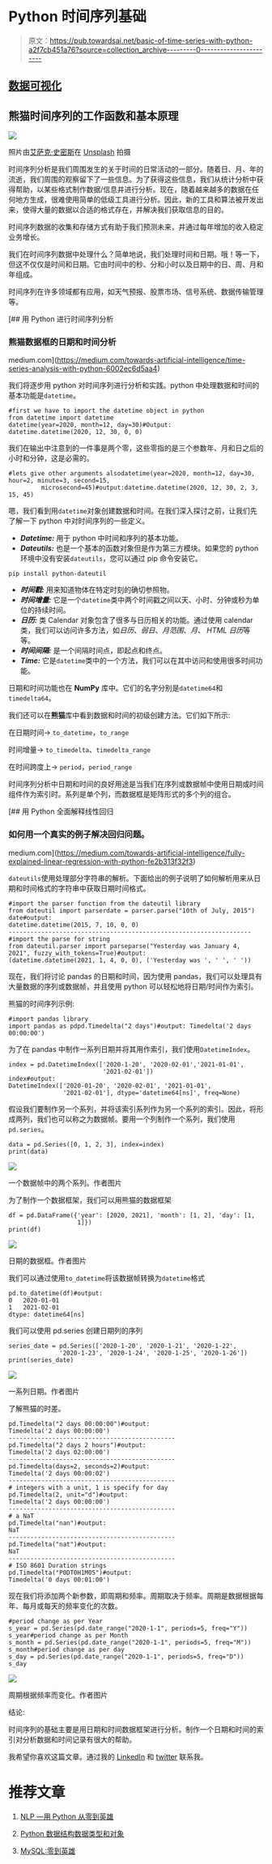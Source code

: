 # Python 时间序列基础

> 原文：<https://pub.towardsai.net/basic-of-time-series-with-python-a2f7cb451a76?source=collection_archive---------0----------------------->

## [数据可视化](https://towardsai.net/p/category/data-visualization)

## 熊猫时间序列的工作函数和基本原理

![](img/83f34b8fb7fd4db9a98b84f7fa88ffcc.png)

照片由[艾萨克·史密斯](https://unsplash.com/@isaacmsmith?utm_source=medium&utm_medium=referral)在 [Unsplash](https://unsplash.com?utm_source=medium&utm_medium=referral) 拍摄

时间序列分析是我们周围发生的关于时间的日常活动的一部分。随着日、月、年的流逝，我们周围的观察留下了一些信息。为了获得这些信息，我们从统计分析中获得帮助，以某些格式制作数据/信息并进行分析。现在，随着越来越多的数据在任何地方生成，很难使用简单的低级工具进行分析。因此，新的工具和算法被开发出来，使得大量的数据以合适的格式存在，并解决我们获取信息的目的。

时间序列数据的收集和存储方式有助于我们预测未来，并通过每年增加的收入稳定业务增长。

我们在时间序列数据中处理什么？简单地说，我们处理时间和日期。哦！等一下，但这不仅仅是时间和日期。它由时间中的秒、分和小时以及日期中的日、周、月和年组成。

时间序列在许多领域都有应用，如天气预报、股票市场、信号系统、数据传输管理等。

[](https://medium.com/towards-artificial-intelligence/time-series-analysis-with-python-6002ec6d5aa4) [## 用 Python 进行时间序列分析

### 熊猫数据框的日期和时间分析

medium.com](https://medium.com/towards-artificial-intelligence/time-series-analysis-with-python-6002ec6d5aa4) 

我们将逐步用 python 对时间序列进行分析和实践。python 中处理数据和时间的基本功能是`datetime`。

```
#first we have to import the datetime object in python
from datetime import datetime 
datetime(year=2020, month=12, day=30)#Output: 
datetime.datetime(2020, 12, 30, 0, 0)
```

我们在输出中注意到的一件事是两个零，这些零指的是三个参数年、月和日之后的小时和分钟，这是必需的。

```
#lets give other arguments alsodatetime(year=2020, month=12, day=30, hour=2, minute=3, second=15,
         microsecond=45)#output:datetime.datetime(2020, 12, 30, 2, 3, 15, 45)
```

嗯，我们看到用`datetime`对象创建数据和时间。在我们深入探讨之前，让我们先了解一下 python 中对时间序列的一些定义。

*   ***Datetime:*** 用于 python 中时间和序列的基本功能。
*   ***Dateutils:*** 也是一个基本的函数对象但是作为第三方模块。如果您的 python 环境中没有安装`dateutils`，您可以通过 pip 命令安装它。

```
pip install python-dateutil
```

*   ***时间戳:*** 用来知道物体在特定时刻的确切参照物。
*   ***时间增量:*** 它是一个`datetime`类中两个时间戳之间以天、小时、分钟或秒为单位的持续时间。
*   ***日历:*** 类 Calendar 对象包含了很多与日历相关的功能。通过使用 calendar 类，我们可以访问许多方法，如*日历*、*弱日*、*月范围*、*月*、 *HTML 日历*等等。
*   ***时间间隔:*** 是一个间隔时间点，即起点和终点。
*   ***Time:*** 它是`datetime`类中的一个方法，我们可以在其中访问和使用很多时间功能。

日期和时间功能也在 **NumPy** 库中。它们的名字分别是`datetime64`和`timedelta64`。

我们还可以在**熊猫**库中看到数据和时间的初级创建方法。它们如下所示:

在日期时间→ `to_datetime`，`to_range`

时间增量→ `to_timedelta`、`timedelta_range`

在时间跨度上→ `period`，`period_range`

时间序列分析中日期和时间的良好用途是当我们在序列或数据帧中使用日期或时间组件作为索引时。系列是单个列，而数据框是矩阵形式的多个列的组合。

[](https://medium.com/towards-artificial-intelligence/fully-explained-linear-regression-with-python-fe2b313f32f3) [## 用 Python 全面解释线性回归

### 如何用一个真实的例子解决回归问题。

medium.com](https://medium.com/towards-artificial-intelligence/fully-explained-linear-regression-with-python-fe2b313f32f3) 

`dateutils`使用处理部分字符串的解析。下面给出的例子说明了如何解析用来从日期和时间格式的字符串中获取日期时间格式。

```
#import the parser function from the dateutil library
from dateutil import parserdate = parser.parse("10th of July, 2015")
date#output:
datetime.datetime(2015, 7, 10, 0, 0)
-------------------------------------------------------------------#import the parse for string 
from dateutil.parser import parseparse("Yesterday was January 4, 2021", fuzzy_with_tokens=True)#output:
(datetime.datetime(2021, 1, 4, 0, 0), ('Yesterday was ', ' ', ' '))
```

现在，我们将讨论 pandas 的日期和时间，因为使用 pandas，我们可以处理具有大量数据的序列或数据帧，并且使用 python 可以轻松地将日期/时间作为索引。

熊猫的时间序列示例:

```
#import pandas library
import pandas as pdpd.Timedelta("2 days")#output: Timedelta('2 days 00:00:00')
```

为了在 pandas 中制作一系列日期并将其用作索引，我们使用`DatetimeIndex`。

```
index = pd.DatetimeIndex(['2020-1-20', '2020-02-01','2021-01-01', 
                          '2021-02-01'])
index#output:
DatetimeIndex(['2020-01-20', '2020-02-01', '2021-01-01', 
               '2021-02-01'], dtype='datetime64[ns]', freq=None)
```

假设我们要制作另一个系列，并将该索引系列作为另一个系列的索引。因此，将形成两列，我们也可以称之为数据帧。要用一个列制作一个系列，我们使用`pd.series`。

```
data = pd.Series([0, 1, 2, 3], index=index)
print(data)
```

![](img/8c962950c6f85152a31a51fc278d9a29.png)

一个数据帧中的两个系列。作者图片

为了制作一个数据框架，我们可以用熊猫的数据框架

```
df = pd.DataFrame({'year': [2020, 2021], 'month': [1, 2], 'day': [1,
                   1]})
print(df)
```

![](img/52e479095ae68be86594d2f151489830.png)

日期的数据框。作者图片

我们可以通过使用`to_datetime`将该数据帧转换为`datetime`格式

```
pd.to_datetime(df)#output:
0   2020-01-01
1   2021-02-01
dtype: datetime64[ns]
```

我们可以使用 pd.series 创建日期列的序列

```
series_date = pd.Series(['2020-1-20', '2020-1-21', '2020-1-22',
              '2020-1-23', '2020-1-24', '2020-1-25', '2020-1-26'])
print(series_date)
```

![](img/521855949c98494a62ba522f322729b6.png)

一系列日期。作者图片

了解熊猫的时差。

```
pd.Timedelta("2 days 00:00:00")#output:
Timedelta('2 days 00:00:00')
----------------------------------------------
pd.Timedelta("2 days 2 hours")#output:
Timedelta('2 days 02:00:00')
----------------------------------------------
pd.Timedelta(days=2, seconds=2)#output:
Timedelta('2 days 00:00:02')
----------------------------------------------
# integers with a unit, 1 is specify for day
pd.Timedelta(2, unit="d")#output:
Timedelta('2 days 00:00:00')
----------------------------------------------
# a NaT
pd.Timedelta("nan")#output:
NaT
----------------------------------------------
pd.Timedelta("nat")#output:
NaT
----------------------------------------------
# ISO 8601 Duration strings
pd.Timedelta("P0DT0H1M0S")#output:
Timedelta('0 days 00:01:00')
```

现在我们将添加两个新参数，即周期和频率。周期取决于频率。周期是数据根据每年、每月或每天的频率变化的次数。

```
#period change as per Year
s_year = pd.Series(pd.date_range("2020-1-1", periods=5, freq="Y"))
s_year#period change as per Month
s_month = pd.Series(pd.date_range("2020-1-1", periods=5, freq="M"))
s_month#period change as per day
s_day = pd.Series(pd.date_range("2020-1-1", periods=5, freq="D"))
s_day
```

![](img/61102f562fac5ed5a943134d116c2206.png)

周期根据频率而变化。作者图片

结论:

时间序列的基础主要是用日期和时间数据框架进行分析。制作一个日期和时间的索引对分析数据和时间记录有很大的帮助。

我希望你喜欢这篇文章。通过我的 [LinkedIn](https://www.linkedin.com/in/data-scientist-95040a1ab/) 和 [twitter](https://twitter.com/amitprius) 联系我。

# 推荐文章

1.  [NLP —用 Python 从零到英雄](https://medium.com/towards-artificial-intelligence/nlp-zero-to-hero-with-python-2df6fcebff6e?sk=2231d868766e96b13d1e9d7db6064df1)

2. [Python 数据结构数据类型和对象](https://medium.com/towards-artificial-intelligence/python-data-structures-data-types-and-objects-244d0a86c3cf?sk=42f4b462499f3fc3a160b21e2c94dba6)

3. [MySQL:零到英雄](https://medium.com/towards-artificial-intelligence/mysql-zero-to-hero-with-syntax-of-all-topics-92e700762c7b?source=friends_link&sk=35a3f8dc1cf1ebd1c4d5008a5d12d6a3)